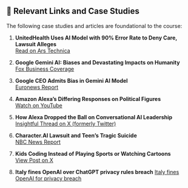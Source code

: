 ## 🔗 Relevant Links and Case Studies

The following case studies and articles are foundational to the course:

1. **UnitedHealth Uses AI Model with 90% Error Rate to Deny Care, Lawsuit Alleges**  
   [Read on Ars Technica](https://arstechnica.com/health/2023/11/ai-with-90-error-rate-forces-elderly-out-of-rehab-nursing-homes-suit-claims/)

2. **Google Gemini AI: Biases and Devastating Impacts on Humanity**  
   [Fox Business Coverage](https://www.foxbusiness.com/media/google-gemini-tip-iceberg-ai-bias-devastating-impact-humanity-experts)

3. **Google CEO Admits Bias in Gemini AI Model**  
   [Euronews Report](https://www.euronews.com/next/2024/02/28/googles-ceo-admits-gemini-ai-models-responses-showed-bias-and-says-company-is-working-to-f)

4. **Amazon Alexa’s Differing Responses on Political Figures**  
   [Watch on YouTube](https://www.youtube.com/watch?v=I-6TCI3p6wg)

5. **How Alexa Dropped the Ball on Conversational AI Leadership**  
   [Insightful Thread on X (formerly Twitter)](https://x.com/mihail_eric/status/1800578001564057754)

6. **Character.AI Lawsuit and Teen’s Tragic Suicide**  
   [NBC News Report](https://www.nbcnews.com/tech/characterai-lawsuit-florida-teen-death-rcna176791)

7. **Kids Coding Instead of Playing Sports or Watching Cartoons**  
   [View Post on X](https://x.com/vivek_naskar/status/1832871384822751557)

8. **Italy fines OpenAI over ChatGPT privacy rules breach**
      [Italy fines OpenAI for privacy breach](https://finance.yahoo.com/news/italy-fines-openai-15-million-113112778.html)

